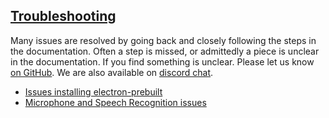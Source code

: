 ## [Troubleshooting](docs/troubleshooting.md)

Many issues are resolved by going back and closely following the steps in the documentation. Often a step is missed, or admittedly a piece is unclear in the documentation. If you find something is unclear. Please let us know [on GitHub](https://github.com/evancohen/smart-mirror/issues/new). We are also available on [discord chat](https://discord.gg/JDnHaZH).

- [Issues installing electron-prebuilt](/docs/npm_install_issues.md)
- [Microphone and Speech Recognition issues](/docs/microphone_and_speech_recognition_issues.md)